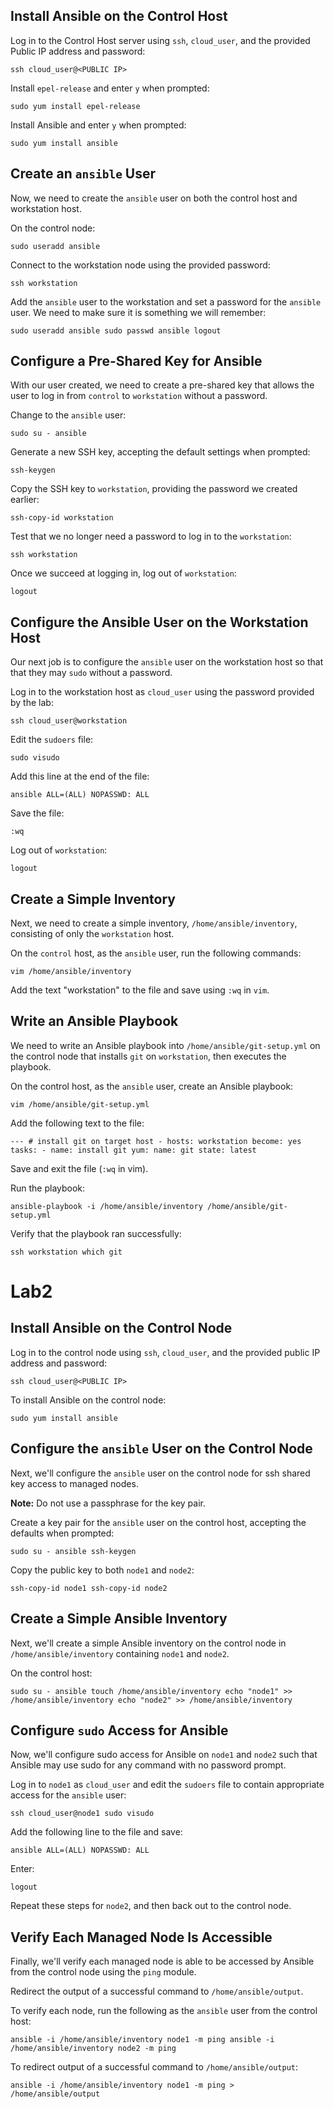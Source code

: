 ## Install Ansible on the Control Host

Log in to the Control Host server using `ssh`, `cloud_user`, and the provided Public IP address and password:

`ssh cloud_user@<PUBLIC IP>`

Install `epel-release` and enter `y` when prompted:

`sudo yum install epel-release`

Install Ansible and enter `y` when prompted:

`sudo yum install ansible`

## Create an `ansible` User

Now, we need to create the `ansible` user on both the control host and workstation host.

On the control node:

`sudo useradd ansible`

Connect to the workstation node using the provided password:

`ssh workstation`

Add the `ansible` user to the workstation and set a password for the `ansible` user. We need to make sure it is something we will remember:

`sudo useradd ansible sudo passwd ansible logout`

## Configure a Pre-Shared Key for Ansible

With our user created, we need to create a pre-shared key that allows the user to log in from `control` to `workstation` without a password.

Change to the `ansible` user:

`sudo su - ansible`

Generate a new SSH key, accepting the default settings when prompted:

`ssh-keygen`

Copy the SSH key to `workstation`, providing the password we created earlier:

`ssh-copy-id workstation`

Test that we no longer need a password to log in to the `workstation`:

`ssh workstation`

Once we succeed at logging in, log out of `workstation`:

`logout`

## Configure the Ansible User on the Workstation Host

Our next job is to configure the `ansible` user on the workstation host so that that they may `sudo` without a password.

Log in to the workstation host as `cloud_user` using the password provided by the lab:

`ssh cloud_user@workstation`

Edit the `sudoers` file:

`sudo visudo`

Add this line at the end of the file:

`ansible ALL=(ALL) NOPASSWD: ALL`

Save the file:

`:wq`

Log out of `workstation`:

`logout`

## Create a Simple Inventory

Next, we need to create a simple inventory, `/home/ansible/inventory`, consisting of only the `workstation` host.

On the `control` host, as the `ansible` user, run the following commands:

`vim /home/ansible/inventory`

Add the text "workstation" to the file and save using `:wq` in `vim`.

## Write an Ansible Playbook

We need to write an Ansible playbook into `/home/ansible/git-setup.yml` on the control node that installs `git` on `workstation`, then executes the playbook.

On the control host, as the `ansible` user, create an Ansible playbook:

`vim /home/ansible/git-setup.yml`

Add the following text to the file:

`--- # install git on target host - hosts: workstation become: yes tasks: - name: install git yum: name: git state: latest`

Save and exit the file (`:wq` in vim).

Run the playbook:

`ansible-playbook -i /home/ansible/inventory /home/ansible/git-setup.yml`

Verify that the playbook ran successfully:

`ssh workstation which git`

# Lab2

## Install Ansible on the Control Node

Log in to the control node using `ssh`, `cloud_user`, and the provided public IP address and password:

`ssh cloud_user@<PUBLIC IP>`

To install Ansible on the control node:

`sudo yum install ansible`

## Configure the `ansible` User on the Control Node

Next, we'll configure the `ansible` user on the control node for ssh shared key access to managed nodes.

**Note:** Do not use a passphrase for the key pair.

Create a key pair for the `ansible` user on the control host, accepting the defaults when prompted:

`sudo su - ansible ssh-keygen`

Copy the public key to both `node1` and `node2`:

`ssh-copy-id node1 ssh-copy-id node2`

## Create a Simple Ansible Inventory

Next, we'll create a simple Ansible inventory on the control node in `/home/ansible/inventory` containing `node1` and `node2`.

On the control host:

`sudo su - ansible touch /home/ansible/inventory echo "node1" >> /home/ansible/inventory echo "node2" >> /home/ansible/inventory`

## Configure `sudo` Access for Ansible

Now, we'll configure sudo access for Ansible on `node1` and `node2` such that Ansible may use sudo for any command with no password prompt.

Log in to `node1` as `cloud_user` and edit the `sudoers` file to contain appropriate access for the `ansible` user:

`ssh cloud_user@node1 sudo visudo`

Add the following line to the file and save:

`ansible ALL=(ALL) NOPASSWD: ALL`

Enter:

`logout`

Repeat these steps for `node2`, and then back out to the control node.

## Verify Each Managed Node Is Accessible

Finally, we'll verify each managed node is able to be accessed by Ansible from the control node using the `ping` module.

Redirect the output of a successful command to `/home/ansible/output`.

To verify each node, run the following as the `ansible` user from the control host:

`ansible -i /home/ansible/inventory node1 -m ping ansible -i /home/ansible/inventory node2 -m ping`

To redirect output of a successful command to `/home/ansible/output`:

`ansible -i /home/ansible/inventory node1 -m ping > /home/ansible/output`